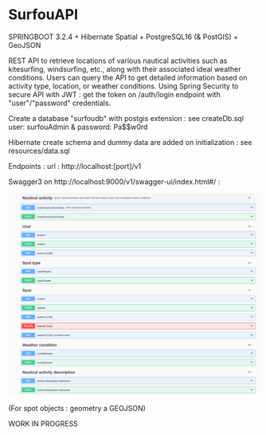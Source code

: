 # SurfouAPI

SPRINGBOOT 3.2.4 + Hibernate Spatial + PostgreSQL16 (& PostGIS) + GeoJSON

REST API to retrieve locations of various nautical activities such as kitesurfing, windsurfing, etc., along with their associated ideal weather conditions. Users can query the API to get detailed information based on activity type, location, or weather conditions.
Using Spring Security to secure API with JWT : get the token on /auth/login endpoint with "user"/"password" credentials.

Create a database "surfoudb" with postgis extension : see createDb.sql
user: surfouAdmin & password: Pa$$w0rd

Hibernate create schema and dummy data are added on initialization : see resources/data.sql

Endpoints :
url : http://localhost:[port]/v1


Swagger3 on http://localhost:9000/v1/swagger-ui/index.html#/ :

![alt text](image.png)

(For spot objects : geometry a GEOJSON)

WORK IN PROGRESS 

